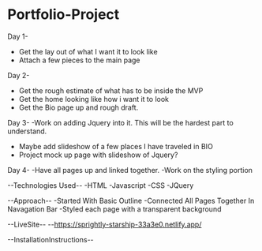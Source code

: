 # Portfolio-Project
Day 1-
- Get the lay out of what I want it to look like
- Attach a few pieces to the main page

Day 2- 
- Get the rough estimate of what has to be inside the MVP
- Get the home looking like how i want it to look
- Get the Bio page up and rough draft.


Day 3- 
-Work on adding Jquery into it. This will be the hardest part to understand.
 - Maybe add slideshow of a few places I have traveled in BIO
 - Project mock up page with slideshow of Jquery?


 Day 4- 
 -Have all pages up and linked together.
 -Work on the styling portion 


--Technologies Used--
-HTML
-Javascript
-CSS
-JQuery


--Approach--
-Started With Basic Outline
-Connected All Pages Together In Navagation Bar
-Styled each page with a transparent background


--LiveSite--
--https://sprightly-starship-33a3e0.netlify.app/


--InstallationInstructions--